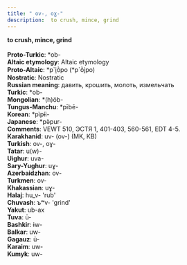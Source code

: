 ```yaml
---
title: " ov-, oɣ-"
description:  to crush, mince, grind
---
```

<p data-pagefind-weight="0.5">
<strong> to crush, mince, grind</strong><br><br>
<strong>Proto-Turkic</strong>:  *ob-<br>
<strong>Altaic etymology</strong>:  Altaic etymology<br>
<strong> Proto-Altaic</strong>:  *p`i̯ṑpo (*p`ṑjpo)<br>
<strong>Nostratic</strong>:  Nostratic<br>
<strong>Russian meaning</strong>:  давить, крошить, молоть, измельчать<br>
<strong>Turkic</strong>:  *ob-<br>
<strong>Mongolian</strong>:  *(h)öb-<br>
<strong>Tungus-Manchu</strong>:  *pībē-<br>
<strong>Korean</strong>:  *pìpɨ́i-<br>
<strong>Japanese</strong>:  *pǝ̀pur-<br>
<strong>Comments</strong>:  VEWT 510, ЭСТЯ 1, 401-403, 560-561, EDT 4-5.<br>
<strong>Karakhanid</strong>:  uv- (ov-) (MK, KB)<br>
<strong>Turkish</strong>:  ov-, oɣ-<br>
<strong>Tatar</strong>:  u(w)-<br>
<strong>Uighur</strong>:  uva-<br>
<strong>Sary-Yughur</strong>:  uɣ-<br>
<strong>Azerbaidzhan</strong>:  ov-<br>
<strong>Turkmen</strong>:  ov-<br>
<strong>Khakassian</strong>:  uɣ-<br>
<strong>Halaj</strong>:  hu_v- 'rub'<br>
<strong>Chuvash</strong>:  ъʷv- 'grind'<br>
<strong>Yakut</strong>:  ub-ax<br>
<strong>Tuva</strong>:  ū-<br>
<strong>Bashkir</strong>:  ɨw-<br>
<strong>Balkar</strong>:  uw-<br>
<strong>Gagauz</strong>:  ū-<br>
<strong>Karaim</strong>:  uw-<br>
<strong>Kumyk</strong>:  uw-<br>

</p>
